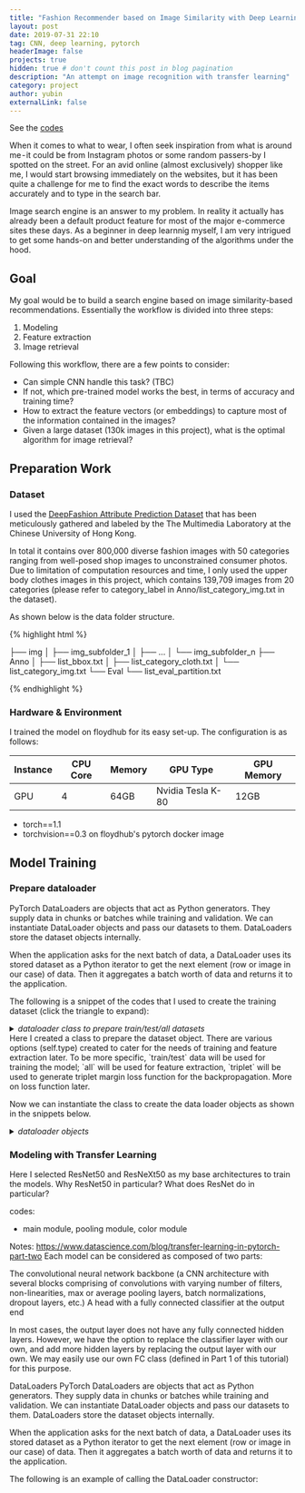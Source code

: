 ```yaml
---
title: "Fashion Recommender based on Image Similarity with Deep Learning"
layout: post
date: 2019-07-31 22:10
tag: CNN, deep learning, pytorch
headerImage: false
projects: true
hidden: true # don't count this post in blog pagination
description: "An attempt on image recognition with transfer learning"
category: project
author: yubin
externalLink: false
---
```

See the [codes](https://github.com/yubin627/ga_projects)


When it comes to what to wear, I often seek inspiration from what is around me - it could be from Instagram photos or some random passers-by I spotted on the street. For an avid online (almost exclusively) shopper like me, I would start browsing immediately on the websites, but it has been quite a challenge for me to find the exact words to describe the items accurately and to type in the search bar. 

Image search engine is an answer to my problem. In reality it actually has already been a default product feature for most of the major e-commerce sites these days. As a beginner in deep learnnig myself, I am very intrigued to get some hands-on and better understanding of the algorithms under the hood. 


## Goal

My goal would be to build a search engine based on image similarity-based recommendations. 
Essentially the workflow is divided into three steps:
1. Modeling
2. Feature extraction
3. Image retrieval

Following this workflow, there are a few points to consider:
- Can simple CNN handle this task? (TBC)
- If not, which pre-trained model works the best, in terms of accuracy and training time? 
- How to extract the feature vectors (or embeddings) to capture most of the information contained in the images?
- Given a large dataset (130k images in this project), what is the optimal algorithm for image retrieval?

## Preparation Work
### Dataset

I used the [DeepFashion Attribute Prediction Dataset](http://mmlab.ie.cuhk.edu.hk/projects/DeepFashion.html) that has been meticulously gathered and labeled by the The Multimedia Laboratory at the Chinese University of Hong Kong. 

In total it contains over 800,000 diverse fashion images with 50 categories ranging from well-posed shop images to unconstrained consumer photos. Due to limitation of computation resources and time, I only used the upper body clothes images in this project, which contains 139,709 images from 20 categories (please refer to category_label in Anno/list_category_img.txt in the dataset). 

As shown below is the data folder structure.

{% highlight html %}

├── img
│   ├── img_subfolder_1
│   ├── ...
│   └── img_subfolder_n
├── Anno
│   ├── list_bbox.txt
│   ├── list_category_cloth.txt
│   └── list_category_img.txt
└── Eval
    └── list_eval_partition.txt

{% endhighlight %}


### Hardware & Environment

I trained the model on floydhub for its easy set-up. The configuration is as follows:

| Instance 	| CPU Core 	| Memory 	| GPU Type          	| GPU Memory 	|
|----------	|----------	|--------	|-------------------	|------------	|
| GPU      	| 4        	| 64GB   	| Nvidia Tesla K-80 	| 12GB       	|

- torch==1.1
- torchvision==0.3
on floydhub's pytorch docker image

## Model Training

### Prepare dataloader
PyTorch DataLoaders are objects that act as Python generators. They supply data in chunks or batches while training and validation. We can instantiate DataLoader objects and pass our datasets to them. DataLoaders store the dataset objects internally.

When the application asks for the next batch of data, a DataLoader uses its stored dataset as a Python iterator to get the next element (row or image in our case) of data. Then it aggregates a batch worth of data and returns it to the application.

The following is a snippet of the codes that I used to create the training dataset (click the triangle to expand):

<details>
<summary>
<i>dataloader class to prepare train/test/all datasets</i>
</summary>
<p>{% highlight python %}
class Fashion_attr_prediction(data.Dataset):
    def __init__(self, type="train", transform=None, target_transform=None, crop=False, img_path=None):
        self.transform = transform
        self.target_transform = target_transform
        self.crop = crop
        # type_all = ["train", "test", "all", "triplet"]
        self.type = type
        self.train_list = []
        self.train_dict = {i: [] for i in range(CATEGORIES)}
        self.test_list = []
        self.all_list = []
        self.bbox = dict()
        self.anno = dict()
        self.read_partition_category()
        self.read_bbox()

    def __len__(self):
        if self.type == "all":
            return len(self.all_list)
        elif self.type == "train":
            return len(self.train_list)
        elif self.type == "test":
            return len(self.test_list)
        else:
            return 1

    def read_partition_category(self):
        #print("current directory"+os.getcwd()) #testing
        list_eval_partition = os.path.join(DATASET_BASE, r'Eval', r'list_eval_partition.txt')
        list_category_img = os.path.join(DATASET_BASE, r'Anno', r'list_category_img.txt')
        partition_pairs = self.read_lines(list_eval_partition)
        category_img_pairs = self.read_lines(list_category_img)
        for k, v in category_img_pairs:
            v = int(v)
            if v <= 20:
                self.anno[k] = v - 1
        for k, v in partition_pairs:
            if k in self.anno:
                if v == "train":
                    self.train_list.append(k)
                    self.train_dict[self.anno[k]].append(k)
                else:
                    # Test and Val
                    self.test_list.append(k)
        self.all_list = self.test_list + self.train_list
        random.shuffle(self.train_list)
        random.shuffle(self.test_list)
        random.shuffle(self.all_list)

    def read_bbox(self):
        list_bbox = os.path.join(DATASET_BASE, r'Anno', r'list_bbox.txt')
        pairs = self.read_lines(list_bbox)
        for k, x1, y1, x2, y2 in pairs:
            self.bbox[k] = [x1, y1, x2, y2]

    def read_lines(self, path):
        with open(path) as fin:
            lines = fin.readlines()[2:]
            lines = list(filter(lambda x: len(x) > 0, lines))
            pairs = list(map(lambda x: x.strip().split(), lines))
        return pairs

    def read_crop(self, img_path):
        img_full_path = os.path.join(DATASET_BASE, img_path)
        with open(img_full_path, 'rb') as f:
            with Image.open(f) as img:
                img = img.convert('RGB')
        if self.crop:
            x1, y1, x2, y2 = self.bbox[img_path]
            if x1 < x2 <= img.size[0] and y1 < y2 <= img.size[1]:
                img = img.crop((x1, y1, x2, y2))
        return img

    def __getitem__(self, index):
        if self.type == "triplet":
            img_path = self.train_list[index]
            target = self.anno[img_path]
            img_p = random.choice(self.train_dict[target])
            img_n = random.choice(self.train_dict[random.choice(list(filter(lambda x: x != target, range(20))))])
            img = self.read_crop(img_path)
            img_p = self.read_crop(img_p)
            img_n = self.read_crop(img_n)
            if self.transform is not None:
                img = self.transform(img)
                img_p = self.transform(img_p)
                img_n = self.transform(img_n)
            return img, img_p, img_n

        if self.type == "all":
            img_path = self.all_list[index]
        elif self.type == "train":
            img_path = self.train_list[index]
        else:
            img_path = self.test_list[index]
        target = self.anno[img_path]
        img = self.read_crop(img_path)

        if self.transform is not None:
            img = self.transform(img)
        if self.target_transform is not None:
            target = self.target_transform(target)

        return img, img_path if self.type == "all" else target
{% endhighlight %} 
</p>
</details>
Here I created a class to prepare the dataset object. There are various options (self.type) created to cater for the needs of training and feature extraction later. To be more specific, `train/test` data will be used for training the model; `all` will be used for feature extraction, `triplet` will be used to generate triplet margin loss function for the backpropagation. More on loss function later.

Now we can instantiate the class to create the data loader objects as shown in the snippets below.
<details>
<summary>
<i>dataloader objects</i>
</summary>
<p>{% highlight python %}
#Refer to config.py for the settings on batch size and number of workers
train_loader = torch.utils.data.DataLoader(
    Fashion_attr_prediction(type="train", transform=data_transform_train),
    batch_size=TRAIN_BATCH_SIZE, num_workers=NUM_WORKERS, pin_memory=True
)

test_loader = torch.utils.data.DataLoader(
    Fashion_attr_prediction(type="test", transform=data_transform_test),
    batch_size=TEST_BATCH_SIZE, num_workers=NUM_WORKERS, pin_memory=True
)

# For calculating triplet margin loss    
triplet_loader = torch.utils.data.DataLoader(
    Fashion_attr_prediction(type="triplet", transform=data_transform_train),
    batch_size=TRIPLET_BATCH_SIZE, num_workers=NUM_WORKERS, pin_memory=True
)
{% endhighlight %} 
</p>
</details>

### Modeling with Transfer Learning

Here I selected ResNet50 and ResNeXt50 as my base architectures to train the models. Why ResNet50 in particular? 
What does ResNet do in particular?

codes:

- main module, pooling module, color module



Notes:
https://www.datascience.com/blog/transfer-learning-in-pytorch-part-two
Each model can be considered as composed of two parts:

The convolutional neural network backbone (a CNN architecture with several blocks comprising of convolutions with varying number of filters, non-linearities, max or average pooling layers, batch normalizations, dropout layers, etc.)
A head with a fully connected classifier at the output end

In most cases, the output layer does not have any fully connected hidden layers. However, we have the option to replace the classifier layer with our own, and add more hidden layers by replacing the output layer with our own. We may easily use our own FC class (defined in Part 1 of this tutorial) for this purpose. 



DataLoaders
PyTorch DataLoaders are objects that act as Python generators. They supply data in chunks or batches while training and validation. We can instantiate DataLoader objects and pass our datasets to them. DataLoaders store the dataset objects internally.

When the application asks for the next batch of data, a DataLoader uses its stored dataset as a Python iterator to get the next element (row or image in our case) of data. Then it aggregates a batch worth of data and returns it to the application.

The following is an example of calling the DataLoader constructor:





